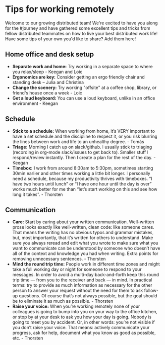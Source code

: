 # Tips for working remotely

Welcome to our growing distributed team! We're excited to have you along for the #journey and have gathered some excellent tips and tricks from fellow distributed teammates on how to live your best distributed work life! Have some tips of your own you'd like to share? Add them here!

## Home office and desk setup

- **Separate work and home:** Try working in a separate space to where you relax/sleep - Keegan and Loic
- **Ergonomics are key:** Consider getting an ergo friendly chair and standing desk – Julia and Christina
- **Change the scenery:** Try working "offsite" at a coffee shop, library, or friend's house once a week - Loic
- **Get a loud keyboard:** You can use a loud keyboard, unlike in an office environment - Keegan

## Schedule

- **Stick to a schedule:** When working from home, it’s VERY important to have a set schedule and the discipline to respect it, or you risk blurring the lines between work and life to an unhealthy degree. - Tomás
- **Triage:** Morning I catch up on slack/github. I usually stick to triaging (recording in org-mode slack/issues to get back to). Smaller stuff I respond/review instantly. Then I create a plan for the rest of the day. - Keegan
- **Timebox:** I work from around 8:30am to 5:30pm, sometimes starting 30min earlier and other times working a little bit longer. I personally need a schedule, because my productivity thrives with timeboxes. “I have two hours until lunch” or “I have one hour until the day is over” works much better for me than “let’s start working on this and see how long it takes”. - Thorsten

## Communication

- **Care:** Start by caring about your written communication. Well-written prose looks exactly like well-written, clean code: like someone cares. That means the writing has no obvious typos and grammar mistakes, but, most importantly, that it’s written for others to understand. Make sure you always reread and edit what you wrote to make sure what you want to communicate can be understood by someone who doesn’t have all of the context and knowledge you had when writing. Extra points for removing unnecessary sentences. - Thorsten
- **Mind the round trip time:** People work in different time zones and might take a full working day or night for someone to respond to your messages. In order to avoid a multi-day back-and-forth keep this round trip time — from you to the receiver and back — in mind. In practical terms: try to provide as much information as necessary for the other person to answer your request without the need for them to ask follow-up questions. Of course that’s not always possible, but the goal should be to eliminate it as much as possible. - Thorsten
- **Raise your voice:** When you’re working remotely none of your colleagues is going to bump into you on your way to the office kitchen, or stop by at your desk to ask you how your day is going. Nobody is going to meet you by accident. Or, in other words: you’re not visible if you don’t raise your voice. That means: actively communicate your progress, ask for help, document what you know as good as possible, etc. - Thorsten
